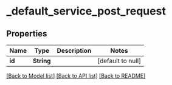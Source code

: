 # _default_service_post_request
## Properties

| Name | Type | Description | Notes |
|------------ | ------------- | ------------- | -------------|
| **id** | **String** |  | [default to null] |

[[Back to Model list]](../README.md#documentation-for-models) [[Back to API list]](../README.md#documentation-for-api-endpoints) [[Back to README]](../README.md)

